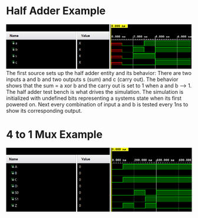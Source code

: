 # Half Adder Example
![Half Adder](ha.png)
The first source sets up the half adder entity and its behavior: There are two inputs a and b and two outputs s (sum) and c (carry out). The behavior shows that the sum = a xor b and the carry out is set to 1 when a and b --> 1.\
The half adder test bench is what drives the simulation. The simulation is initialized with undefined bits representing a systems state when its first powered on. Next every combination of input a and b is tested every 1ns to show its corresponding output.
# 4 to 1 Mux Example
![Mux](mux.png)
